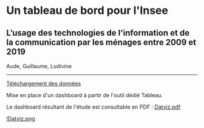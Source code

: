 # Un tableau de bord pour l'Insee

## L’usage des technologies de l'information et de la communication par les ménages entre 2009 et 2019

Aude, Guillaume, Ludivine


<hr>

[Téléchargement des données](https://www.insee.fr/fr/statistiques/4466247)

Mise en place d'un dashboard à partir de l'outil dédié Tableau.

Le dashboard résultant de l'étude est consultable en PDF : [Datviz.pdf](Dataviz.pdf)


[!Datviz.png](Dataviz)
